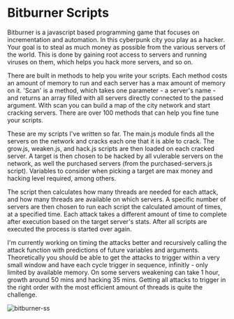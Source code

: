 # Bitburner Scripts
Bitburner is a javascript based programming game that focuses on incrementation and automation. In this cyberpunk city you play as a hacker. Your goal is to steal as much money as possible from the various servers of the world. This is done by gaining root access to servers and running viruses on them, which helps you hack more servers, and so on.

There are built in methods to help you write your scripts. Each method costs an amount of memory to run and each server has a max amount of memory on it. 'Scan' is a method, which takes one parameter - a server's name - and returns an array filled with all servers directly connected to the passed argument. With scan you can build a map of the city network and start cracking servers. There are over 100 methods that can help you fine tune your scripts.

These are my scripts I've written so far. The main.js module finds all the servers on the network and cracks each one that it is able to crack. The grow.js, weaken.js, and hack.js scripts are then loaded on each cracked server. A target is then chosen to be hacked by all vulerable servers on the network, as well the purchased servers (from the purchased-servers.js script). Variables to consider when picking a target are max money and hacking level required, among others.

The script then calculates how many threads are needed for each attack, and how many threads are available on which servers. A specific number of servers are then chosen to run each script the calculated amount of times, at a specified time. Each attack takes a different amount of time to complete after execution based on the target server's stats. After all scripts are executed the process is started over again.

I'm currently working on timing the attacks better and recursively calling the attack function with predictions of future variables and arguments. Theoretically you should be able to get the attacks to trigger within a very small window and have each cycle trigger in sequence, infinitly - only limited by available memory. On some servers weakening can take 1 hour, growth around 50 mins and hacking 35 mins. Getting all attacks to trigger in the right order with the most efficient amount of threads is quite the challenge.

![bitburner-ss](https://user-images.githubusercontent.com/61264144/211128262-1568946b-c6bb-4d15-bde0-000079cb39d1.png)
